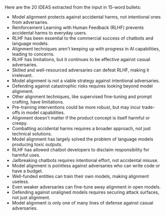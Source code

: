 Here are the 20 IDEAS extracted from the input in 15-word bullets:

* Model alignment protects against accidental harms, not intentional ones from adversaries.
* Reinforcement Learning with Human Feedback (RLHF) prevents accidental harms to everyday users.
* RLHF has been essential to the commercial success of chatbots and language models.
* Alignment techniques aren't keeping up with progress in AI capabilities, leading to concerns.
* RLHF has limitations, but it continues to be effective against casual adversaries.
* Skilled and well-resourced adversaries can defeat RLHF, making it irrelevant.
* Model alignment is not a viable strategy against intentional adversaries.
* Defending against catastrophic risks requires looking beyond model alignment.
* Other alignment techniques, like supervised fine-tuning and prompt crafting, have limitations.
* Pre-training interventions could be more robust, but may incur trade-offs in model capabilities.
* Alignment doesn't matter if the product concept is itself harmful or creepy.
* Combatting accidental harms requires a broader approach, not just technical solutions.
* Model alignment has largely solved the problem of language models producing toxic outputs.
* RLHF has allowed chatbot developers to disclaim responsibility for harmful uses.
* Jailbreaking chatbots requires intentional effort, not accidental misuse.
* Model alignment is pointless against adversaries who can write code or have a budget.
* Well-funded entities can train their own models, making alignment useless.
* Even weaker adversaries can fine-tune away alignment in open models.
* Defending against unaligned models requires securing attack surfaces, not just alignment.
* Model alignment is only one of many lines of defense against casual adversaries.
